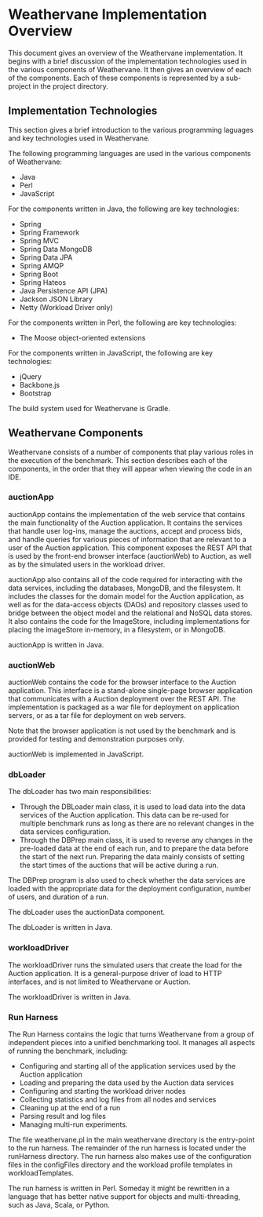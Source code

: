 # Weathervane Implementation Overview

This document gives an overview of the Weathervane implementation. It begins with a
brief discussion of the implementation technologies used in the various
components of Weathervane. It then gives an overview of each of the components. Each
of these components is represented by a sub-project in the project directory.

## Implementation Technologies

This section gives a brief introduction to the various programming laguages and
key technologies used in Weathervane. 

The following programming languages are used in the various components of
Weathervane:
* Java
* Perl
* JavaScript

For the components written in Java, the following are key technologies:
* Spring
 * Spring Framework
 * Spring MVC
 * Spring Data MongoDB
 * Spring Data JPA
 * Spring AMQP
 * Spring Boot
 * Spring Hateos
* Java Persistence API (JPA)
* Jackson JSON Library
* Netty (Workload Driver only)

For the components written in Perl, the following are key technologies:
* The Moose object-oriented extensions

For the components written in JavaScript, the following are key technologies:
* jQuery
* Backbone.js
* Bootstrap

The build system used for Weathervane is Gradle.

## Weathervane Components

Weathervane consists of a number of components that play various roles in the execution of the benchmark. This section describes each of the components, in the order that they will appear when viewing the code in an IDE.  

### auctionApp

auctionApp contains the implementation of the web service that contains
the main functionality of the Auction application.  It contains the services that
handle user log-ins, manage the auctions, accept and process bids, and handle
queries for various pieces of information that are relevant to a user of the
Auction application.  This component exposes the REST API that is used by
the front-end browser interface (auctionWeb) to Auction, as well as by the simulated
users in the workload driver.

auctionApp also contains all of the code required for interacting with the data
services, including the databases, MongoDB, and the filesystem.  It includes the
classes for the domain model for the Auction application, as well as for the
data-access objects (DAOs) and repository classes used to bridge between the
object model and the relational and NoSQL data stores.  It also contains the
code for the ImageStore, including implementations for placing the imageStore
in-memory, in a filesystem, or in MongoDB.

auctionApp is written in Java.

### auctionWeb

auctionWeb contains the code for the browser interface to the Auction
application.  This interface is a stand-alone single-page browser application
that communicates with a Auction deployment over the REST API.  The
implementation is packaged as a war file for deployment on application servers,
or as a tar file for deployment on web servers.

Note that the browser application is not used by the benchmark and is provided
for testing and demonstration purposes only.

auctionWeb is implemented in JavaScript.

### dbLoader

The dbLoader has two main responsibilities:
* Through the DBLoader main class, it is used to load data into the data
services of the Auction application. This data can be re-used for multiple
benchmark runs as long as there are no relevant changes in the data services
configuration.  
* Through the DBPrep main class, it is used to reverse any changes in the
pre-loaded data at the end of each run, and to prepare the data before the start
of the next run.  Preparing the data mainly consists of setting the start times
of the auctions that will be active during a run.

The DBPrep program is also used to check whether the data services are loaded
with the appropriate data for the deployment configuration, number of users, and
duration of a run.

The dbLoader uses the auctionData component.

The dbLoader is written in Java.

### workloadDriver

The workloadDriver runs the simulated users that create the load for the
Auction application.  It is a general-purpose driver of load to HTTP
interfaces, and is not limited to Weathervane or Auction.

The workloadDriver is written in Java.

### Run Harness

The Run Harness contains the logic that turns Weathervane from a group of independent
pieces into a unified benchmarking tool.  It manages all aspects of running the
benchmark, including:

* Configuring and starting all of the application services used by the Auction application
* Loading and preparing the data used by the Auction data services
* Configuring and starting the workload driver nodes
* Collecting statistics and log files from all nodes and services
* Cleaning up at the end of a run
* Parsing result and log files
* Managing multi-run experiments.

The file weathervane.pl in the main weathervane directory is the entry-point to the run
harness.  The remainder of the run harness is located under the runHarness
directory.  The run harness also makes use of the configuration files in the
configFiles directory and the workload profile templates in workloadTemplates.

The run harness is written in Perl.  Someday it might be rewritten in a language
that has better native support for objects and multi-threading, such as Java, Scala,
or Python.
